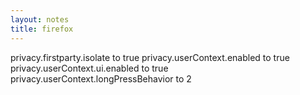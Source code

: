 ```yaml
---
layout: notes
title: firefox
---
```


privacy.firstparty.isolate to true
privacy.userContext.enabled to true
privacy.userContext.ui.enabled to true
privacy.userContext.longPressBehavior to 2
